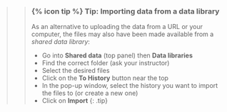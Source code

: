 >
>    > ### {% icon tip %} Tip: Importing data from a data library
>    > 
>    > As an alternative to uploading the data from a URL or your computer, the files may also have been made available from a *shared data library*:
>    >
>    > * Go into **Shared data** (top panel) then **Data libraries**
>    > * Find the correct folder (ask your instructor)
>    > * Select the desired files
>    > * Click on the **To History** button near the top
>    > * In the pop-up window, select the history you want to import the files to (or create a new one)
>    > * Click on **Import**
>    {: .tip}
>
